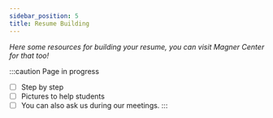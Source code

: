 ```yaml
---
sidebar_position: 5
title: Resume Building
---
```


*Here some resources for building your resume, you can visit Magner Center for
that too!*



:::caution Page in progress

- [ ] Step by step
- [ ] Pictures to help students
- [ ] You can also ask us during our meetings.
:::